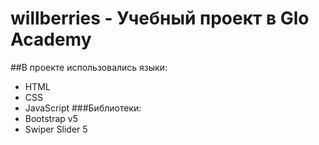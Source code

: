 # willberries - Учебный проект в Glo Academy
##В проекте использовались языки:
- HTML
- CSS
- JavaScript
###Библиотеки: 
- Bootstrap v5
- Swiper Slider 5
